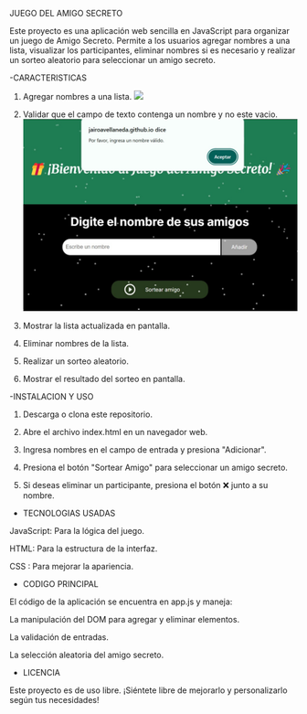 JUEGO DEL AMIGO SECRETO

Este proyecto es una aplicación web sencilla en JavaScript para organizar un juego de Amigo Secreto. Permite a los usuarios agregar nombres a una lista, visualizar los participantes, eliminar nombres si es necesario y realizar un sorteo aleatorio para seleccionar un amigo secreto. 

-CARACTERISTICAS

1. Agregar nombres a una lista.
![](https://github.com/JairoAvellaneda/juego-amigo-secreto/blob/main/A%C3%B1adir%20nombre%20en%20el%20campo%20de%20texto.jpg)

3. Validar que el campo de texto contenga un nombre y no este vacio.
![](https://github.com/JairoAvellaneda/juego-amigo-secreto/blob/main/validacion%20de%20nombres.jpg)

4. Mostrar la lista actualizada en pantalla.

5. Eliminar nombres de la lista.

6. Realizar un sorteo aleatorio.

7. Mostrar el resultado del sorteo en pantalla.

-INSTALACION Y USO

1. Descarga o clona este repositorio.

2. Abre el archivo index.html en un navegador web.

3. Ingresa nombres en el campo de entrada y presiona "Adicionar".

4. Presiona el botón "Sortear Amigo" para seleccionar un amigo secreto.

5. Si deseas eliminar un participante, presiona el botón ❌ junto a su nombre.


- TECNOLOGIAS USADAS

JavaScript: Para la lógica del juego.

HTML: Para la estructura de la interfaz.

CSS : Para mejorar la apariencia.

- CODIGO PRINCIPAL

El código de la aplicación se encuentra en app.js y maneja:

La manipulación del DOM para agregar y eliminar elementos.

La validación de entradas.

La selección aleatoria del amigo secreto.

- LICENCIA

Este proyecto es de uso libre. ¡Siéntete libre de mejorarlo y personalizarlo según tus necesidades! 
